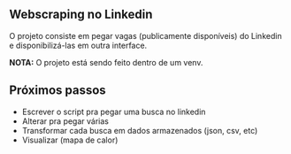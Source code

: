 ## Webscraping no Linkedin

O projeto consiste em pegar vagas (publicamente disponíveis) do Linkedin e
disponibilizá-las em outra interface. 

**NOTA:** O projeto está sendo feito dentro de um venv.

## Próximos passos
- Escrever o script pra pegar uma busca no linkedin
- Alterar pra pegar várias
- Transformar cada busca em dados armazenados (json, csv, etc)
- Visualizar (mapa de calor)
